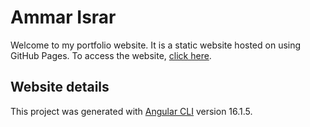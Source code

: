 # Ammar Israr

Welcome to my portfolio website. It is a static website hosted on using GitHub Pages. To access the website, [click here](https://ammarisrar.github.io).

## Website details

This project was generated with [Angular CLI](https://github.com/angular/angular-cli) version 16.1.5.

